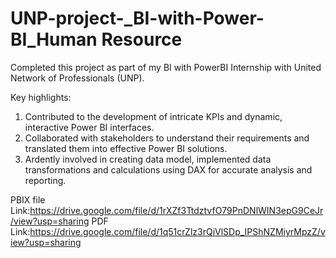 # UNP-project-_BI-with-Power-BI_Human Resource

Completed this project as part of my BI with PowerBI Internship with United Network of Professionals (UNP).

Key highlights:

1. Contributed to the development of intricate KPIs and dynamic, interactive Power BI interfaces.
2. Collaborated with stakeholders to understand their requirements and translated them into effective Power BI solutions.
3. Ardently involved in creating data model, implemented data transformations and calculations using DAX for accurate analysis and reporting.

PBIX file Link:https://drive.google.com/file/d/1rXZf3TtdztvfO79PnDNlWIN3epG9CeJr/view?usp=sharing
PDF Link:https://drive.google.com/file/d/1q51crZlz3rQiVlSDp_IPShNZMiyrMpzZ/view?usp=sharing

